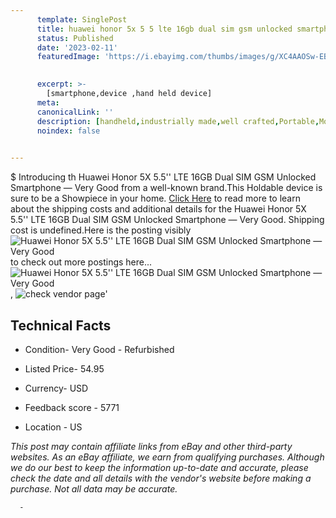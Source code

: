 ```yaml
---
      template: SinglePost
      title: huawei honor 5x 5 5 lte 16gb dual sim gsm unlocked smartphone very good
      status: Published
      date: '2023-02-11'
      featuredImage: 'https://i.ebayimg.com/thumbs/images/g/XC4AAOSw-EBjvsW0/s-l225.jpg'
       

      excerpt: >-
        [smartphone,device ,hand held device]
      meta:
      canonicalLink: ''
      description: [handheld,industrially made,well crafted,Portable,Mobile,Compact,Convenient,Lightweight,Maneuverable,Man-portable,Miniature,Carriable,Hand-held,Light,Holdable,Transportable,Mobile device,Pocket-sized,On-the-go,Wireless,Cordless,Compact size,Convenient size, smartphone,device ,hand held device]
      noindex: false
      

---
```

$
      Introducing th Huawei Honor 5X 5.5'' LTE 16GB Dual SIM GSM Unlocked Smartphone — Very Good from a well-known brand.This Holdable device  is sure to be a Showpiece in your home. [Click Here](https://www.ebay.com/itm/255922493579?hash=item3b962b588b%3Ag%3AXC4AAOSw-EBjvsW0&mkevt=1&mkcid=1&mkrid=711-53200-19255-0&campid=%253CePNCampaignId%253E&customid=%253CreferenceId%253E&toolid=10049) to read more to learn about the shipping costs and additional details for the Huawei Honor 5X 5.5'' LTE 16GB Dual SIM GSM Unlocked Smartphone — Very Good. Shipping cost is undefined.Here is the posting visibly ![Huawei Honor 5X 5.5'' LTE 16GB Dual SIM GSM Unlocked Smartphone — Very Good](https://i.ebayimg.com/thumbs/images/g/XC4AAOSw-EBjvsW0/s-l225.jpg) to check out more postings here... ![Huawei Honor 5X 5.5'' LTE 16GB Dual SIM GSM Unlocked Smartphone — Very Good](https://i.ebayimg.com/images/g/XC4AAOSw-EBjvsW0/s-l1600.jpg), ![check vendor page](https://origin-galleryplus.ebayimg.com/ws/web/255922493579_2_0_1/225x225.jpg,https://origin-galleryplus.ebayimg.com/ws/web/255922493579_3_0_1/225x225.jpg,https://origin-galleryplus.ebayimg.com/ws/web/255922493579_4_0_1/225x225.jpg,https://origin-galleryplus.ebayimg.com/ws/web/255922493579_5_0_1/225x225.jpg,https://origin-galleryplus.ebayimg.com/ws/web/255922493579_6_0_1/225x225.jpg)'

      

 ## Technical Facts 



     
      

 - Condition- Very Good - Refurbished 


      

 - Listed Price- 54.95 


      

 - Currency- USD 


      

 - Feedback score - 5771 


      

 - Location - US 


      
      

 *_This post may contain affiliate links from eBay and other third-party websites. As an eBay affiliate, we earn from qualifying purchases. Although we do our best to keep the information up-to-date and accurate, please check the date and all details with the vendor's website before making a purchase. Not all data may be accurate._*




      -
